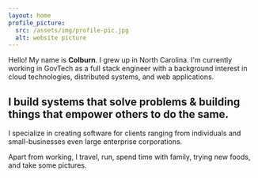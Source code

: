 ```yaml
---
layout: home
profile_picture:
  src: /assets/img/profile-pic.jpg
  alt: website picture
---
```


<p>
Hello! My name is <b>Colburn</b>. I grew up in North Carolina. I'm currently working in GovTech
as a full stack engineer with a background interest in cloud technologies, distributed systems, and web applications.
<b><h2>I build systems that solve problems & building things that empower
others to do the same.</h2></b>
I specialize in creating software for clients ranging from individuals and small-businesses even
large enterprise corporations.
</p>

<p>
Apart from working, I travel, run, spend time with family, trying new foods, and take some pictures.
</p>
